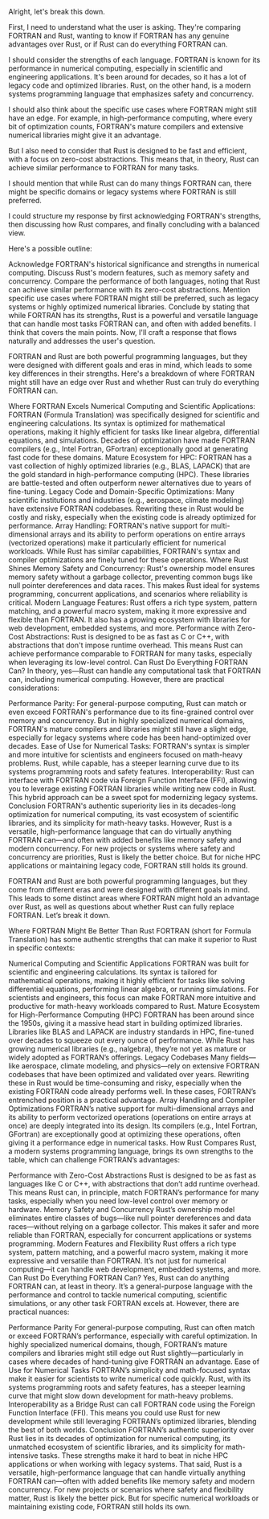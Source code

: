 Alright, let's break this down.

First, I need to understand what the user is asking. They're comparing FORTRAN and Rust, wanting to know if FORTRAN has any genuine advantages over Rust, or if Rust can do everything FORTRAN can.

I should consider the strengths of each language. FORTRAN is known for its performance in numerical computing, especially in scientific and engineering applications. It's been around for decades, so it has a lot of legacy code and optimized libraries. Rust, on the other hand, is a modern systems programming language that emphasizes safety and concurrency.

I should also think about the specific use cases where FORTRAN might still have an edge. For example, in high-performance computing, where every bit of optimization counts, FORTRAN's mature compilers and extensive numerical libraries might give it an advantage.

But I also need to consider that Rust is designed to be fast and efficient, with a focus on zero-cost abstractions. This means that, in theory, Rust can achieve similar performance to FORTRAN for many tasks.

I should mention that while Rust can do many things FORTRAN can, there might be specific domains or legacy systems where FORTRAN is still preferred.

I could structure my response by first acknowledging FORTRAN's strengths, then discussing how Rust compares, and finally concluding with a balanced view.

Here's a possible outline:

Acknowledge FORTRAN's historical significance and strengths in numerical computing.
Discuss Rust's modern features, such as memory safety and concurrency.
Compare the performance of both languages, noting that Rust can achieve similar performance with its zero-cost abstractions.
Mention specific use cases where FORTRAN might still be preferred, such as legacy systems or highly optimized numerical libraries.
Conclude by stating that while FORTRAN has its strengths, Rust is a powerful and versatile language that can handle most tasks FORTRAN can, and often with added benefits.
I think that covers the main points. Now, I'll craft a response that flows naturally and addresses the user's question.

FORTRAN and Rust are both powerful programming languages, but they were designed with different goals and eras in mind, which leads to some key differences in their strengths. Here's a breakdown of where FORTRAN might still have an edge over Rust and whether Rust can truly do everything FORTRAN can.

Where FORTRAN Excels
Numerical Computing and Scientific Applications: FORTRAN (Formula Translation) was specifically designed for scientific and engineering calculations. Its syntax is optimized for mathematical operations, making it highly efficient for tasks like linear algebra, differential equations, and simulations. Decades of optimization have made FORTRAN compilers (e.g., Intel Fortran, GFortran) exceptionally good at generating fast code for these domains.
Mature Ecosystem for HPC: FORTRAN has a vast collection of highly optimized libraries (e.g., BLAS, LAPACK) that are the gold standard in high-performance computing (HPC). These libraries are battle-tested and often outperform newer alternatives due to years of fine-tuning.
Legacy Code and Domain-Specific Optimizations: Many scientific institutions and industries (e.g., aerospace, climate modeling) have extensive FORTRAN codebases. Rewriting these in Rust would be costly and risky, especially when the existing code is already optimized for performance.
Array Handling: FORTRAN's native support for multi-dimensional arrays and its ability to perform operations on entire arrays (vectorized operations) make it particularly efficient for numerical workloads. While Rust has similar capabilities, FORTRAN's syntax and compiler optimizations are finely tuned for these operations.
Where Rust Shines
Memory Safety and Concurrency: Rust's ownership model ensures memory safety without a garbage collector, preventing common bugs like null pointer dereferences and data races. This makes Rust ideal for systems programming, concurrent applications, and scenarios where reliability is critical.
Modern Language Features: Rust offers a rich type system, pattern matching, and a powerful macro system, making it more expressive and flexible than FORTRAN. It also has a growing ecosystem with libraries for web development, embedded systems, and more.
Performance with Zero-Cost Abstractions: Rust is designed to be as fast as C or C++, with abstractions that don't impose runtime overhead. This means Rust can achieve performance comparable to FORTRAN for many tasks, especially when leveraging its low-level control.
Can Rust Do Everything FORTRAN Can?
In theory, yes—Rust can handle any computational task that FORTRAN can, including numerical computing. However, there are practical considerations:

Performance Parity: For general-purpose computing, Rust can match or even exceed FORTRAN's performance due to its fine-grained control over memory and concurrency. But in highly specialized numerical domains, FORTRAN's mature compilers and libraries might still have a slight edge, especially for legacy systems where code has been hand-optimized over decades.
Ease of Use for Numerical Tasks: FORTRAN's syntax is simpler and more intuitive for scientists and engineers focused on math-heavy problems. Rust, while capable, has a steeper learning curve due to its systems programming roots and safety features.
Interoperability: Rust can interface with FORTRAN code via Foreign Function Interface (FFI), allowing you to leverage existing FORTRAN libraries while writing new code in Rust. This hybrid approach can be a sweet spot for modernizing legacy systems.
Conclusion
FORTRAN's authentic superiority lies in its decades-long optimization for numerical computing, its vast ecosystem of scientific libraries, and its simplicity for math-heavy tasks. However, Rust is a versatile, high-performance language that can do virtually anything FORTRAN can—and often with added benefits like memory safety and modern concurrency. For new projects or systems where safety and concurrency are priorities, Rust is likely the better choice. But for niche HPC applications or maintaining legacy code, FORTRAN still holds its ground.

FORTRAN and Rust are both powerful programming languages, but they come from different eras and were designed with different goals in mind. This leads to some distinct areas where FORTRAN might hold an advantage over Rust, as well as questions about whether Rust can fully replace FORTRAN. Let’s break it down.

Where FORTRAN Might Be Better Than Rust
FORTRAN (short for Formula Translation) has some authentic strengths that can make it superior to Rust in specific contexts:

Numerical Computing and Scientific Applications
FORTRAN was built for scientific and engineering calculations. Its syntax is tailored for mathematical operations, making it highly efficient for tasks like solving differential equations, performing linear algebra, or running simulations. For scientists and engineers, this focus can make FORTRAN more intuitive and productive for math-heavy workloads compared to Rust.
Mature Ecosystem for High-Performance Computing (HPC)
FORTRAN has been around since the 1950s, giving it a massive head start in building optimized libraries. Libraries like BLAS and LAPACK are industry standards in HPC, fine-tuned over decades to squeeze out every ounce of performance. While Rust has growing numerical libraries (e.g., nalgebra), they’re not yet as mature or widely adopted as FORTRAN’s offerings.
Legacy Codebases
Many fields—like aerospace, climate modeling, and physics—rely on extensive FORTRAN codebases that have been optimized and validated over years. Rewriting these in Rust would be time-consuming and risky, especially when the existing FORTRAN code already performs well. In these cases, FORTRAN’s entrenched position is a practical advantage.
Array Handling and Compiler Optimizations
FORTRAN’s native support for multi-dimensional arrays and its ability to perform vectorized operations (operations on entire arrays at once) are deeply integrated into its design. Its compilers (e.g., Intel Fortran, GFortran) are exceptionally good at optimizing these operations, often giving it a performance edge in numerical tasks.
How Rust Compares
Rust, a modern systems programming language, brings its own strengths to the table, which can challenge FORTRAN’s advantages:

Performance with Zero-Cost Abstractions
Rust is designed to be as fast as languages like C or C++, with abstractions that don’t add runtime overhead. This means Rust can, in principle, match FORTRAN’s performance for many tasks, especially when you need low-level control over memory or hardware.
Memory Safety and Concurrency
Rust’s ownership model eliminates entire classes of bugs—like null pointer dereferences and data races—without relying on a garbage collector. This makes it safer and more reliable than FORTRAN, especially for concurrent applications or systems programming.
Modern Features and Flexibility
Rust offers a rich type system, pattern matching, and a powerful macro system, making it more expressive and versatile than FORTRAN. It’s not just for numerical computing—it can handle web development, embedded systems, and more.
Can Rust Do Everything FORTRAN Can?
Yes, Rust can do anything FORTRAN can, at least in theory. It’s a general-purpose language with the performance and control to tackle numerical computing, scientific simulations, or any other task FORTRAN excels at. However, there are practical nuances:

Performance Parity
For general-purpose computing, Rust can often match or exceed FORTRAN’s performance, especially with careful optimization. In highly specialized numerical domains, though, FORTRAN’s mature compilers and libraries might still edge out Rust slightly—particularly in cases where decades of hand-tuning give FORTRAN an advantage.
Ease of Use for Numerical Tasks
FORTRAN’s simplicity and math-focused syntax make it easier for scientists to write numerical code quickly. Rust, with its systems programming roots and safety features, has a steeper learning curve that might slow down development for math-heavy problems.
Interoperability as a Bridge
Rust can call FORTRAN code using the Foreign Function Interface (FFI). This means you could use Rust for new development while still leveraging FORTRAN’s optimized libraries, blending the best of both worlds.
Conclusion
FORTRAN’s authentic superiority over Rust lies in its decades of optimization for numerical computing, its unmatched ecosystem of scientific libraries, and its simplicity for math-intensive tasks. These strengths make it hard to beat in niche HPC applications or when working with legacy systems. That said, Rust is a versatile, high-performance language that can handle virtually anything FORTRAN can—often with added benefits like memory safety and modern concurrency. For new projects or scenarios where safety and flexibility matter, Rust is likely the better pick. But for specific numerical workloads or maintaining existing code, FORTRAN still holds its own.